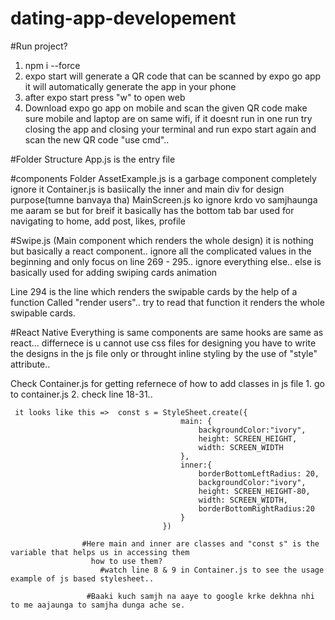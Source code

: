 # dating-app-developement

#Run project?
1. npm i --force
2. expo start will generate a QR code that can be scanned by expo go app it will automatically generate the app in your phone
3. after expo start press "w" to open web
4. Download expo go app on mobile and scan the given QR code  make sure mobile and laptop are on same wifi, if it doesnt run in one run try closing the app
  and closing your terminal and run expo start again and scan the new QR code "use cmd"..

#Folder Structure
  App.js is the entry file

#components Folder
  AssetExample.js is a garbage component completely ignore it
  Container.js is basiically the inner and main div for design purpose(tumne banvaya tha)
  MainScreen.js ko ignore krdo vo samjhaunga me aaram se but for breif it basically has the bottom tab bar used for navigating to home, add post, likes, profile
  
  #Swipe.js (Main component which renders the whole design)
  it is nothing but basically a react component.. ignore all the complicated values in the beginning and only focus on line 269 - 295.. ignore everything else..
  else is basically used for adding swiping cards animation 
  
  Line 294 is the line which renders the swipable cards by the help of a function Called "render users".. try to read that function it renders the whole swipable cards.
 
 #React Native
  Everything is same components are same hooks are same as react...
  differnece is u cannot use css files for designing you have to write the designs in the js file only or throught inline styling by the use of "style" attribute..
  
  Check Container.js for getting refernece of how to add classes in js file 
    1. go to container.js
     2. check line 18-31..
     
     it looks like this =>  const s = StyleSheet.create({
                                          main: {
                                              backgroundColor:"ivory",
                                              height: SCREEN_HEIGHT,
                                              width: SCREEN_WIDTH
                                          },
                                          inner:{
                                              borderBottomLeftRadius: 20,
                                              backgroundColor:"ivory",
                                              height: SCREEN_HEIGHT-80,
                                              width: SCREEN_WIDTH,
                                              borderBottomRightRadius:20
                                          }
                                      })
                    
                    #Here main and inner are classes and "const s" is the variable that helps us in accessing them
                      how to use them?
                        #watch line 8 & 9 in Container.js to see the usage example of js based stylesheet..
                        
                     #Baaki kuch samjh na aaye to google krke dekhna nhi to me aajaunga to samjha dunga ache se.
  
